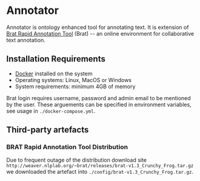 # Annotator

Annotator is ontology enhanced tool for annotating text. It is extension of [Brat Rapid Annotation Tool](https://brat.nlplab.org/) (Brat) -- an online environment for collaborative text annotation. 

## Installation Requirements
	
- [Docker](https://docs.docker.com/install/) installed on the system 
- Operating systems: Linux, MacOS or Windows
- System requirements: minimum 4GB of memory

Brat login requires username, password and admin email to be mentioned by the user. These arguements can be specified in environment variables, see usage in `./docker-compose.yml`.

## Third-party artefacts

### BRAT Rapid Annotation Tool Distribution

Due to frequent outage of the distribution download site `http://weaver.nlplab.org/~brat/releases/brat-v1.3_Crunchy_Frog.tar.gz` 
we downloaded the artefact into `./config/brat-v1.3_Crunchy_Frog.tar.gz`.
